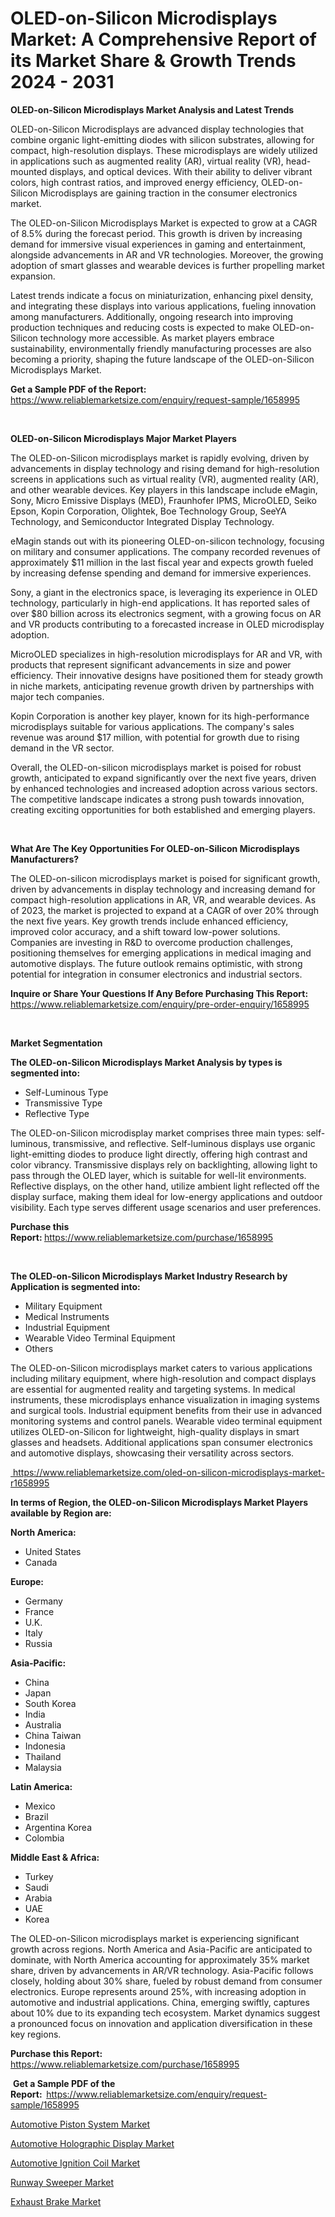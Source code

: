 <p><h1>OLED-on-Silicon Microdisplays Market: A Comprehensive Report of its Market Share & Growth Trends 2024 - 2031</h1></p><p><strong>OLED-on-Silicon Microdisplays Market Analysis and Latest Trends</strong></p>
<p><p>OLED-on-Silicon Microdisplays are advanced display technologies that combine organic light-emitting diodes with silicon substrates, allowing for compact, high-resolution displays. These microdisplays are widely utilized in applications such as augmented reality (AR), virtual reality (VR), head-mounted displays, and optical devices. With their ability to deliver vibrant colors, high contrast ratios, and improved energy efficiency, OLED-on-Silicon Microdisplays are gaining traction in the consumer electronics market.</p><p>The OLED-on-Silicon Microdisplays Market is expected to grow at a CAGR of 8.5% during the forecast period. This growth is driven by increasing demand for immersive visual experiences in gaming and entertainment, alongside advancements in AR and VR technologies. Moreover, the growing adoption of smart glasses and wearable devices is further propelling market expansion. </p><p>Latest trends indicate a focus on miniaturization, enhancing pixel density, and integrating these displays into various applications, fueling innovation among manufacturers. Additionally, ongoing research into improving production techniques and reducing costs is expected to make OLED-on-Silicon technology more accessible. As market players embrace sustainability, environmentally friendly manufacturing processes are also becoming a priority, shaping the future landscape of the OLED-on-Silicon Microdisplays Market.</p></p>
<p><strong>Get a Sample PDF of the Report:&nbsp;</strong> <a href="https://www.reliablemarketsize.com/enquiry/request-sample/1658995?utm_campaign=1832&utm_medium=2&utm_source=Github&utm_content=ia&utm_term=09122024&utm_id=oled-on-silicon-microdisplays">https://www.reliablemarketsize.com/enquiry/request-sample/1658995</a></p>
<p>&nbsp;</p>
<p><strong>OLED-on-Silicon Microdisplays Major Market Players</strong></p>
<p><p>The OLED-on-Silicon microdisplays market is rapidly evolving, driven by advancements in display technology and rising demand for high-resolution screens in applications such as virtual reality (VR), augmented reality (AR), and other wearable devices. Key players in this landscape include eMagin, Sony, Micro Emissive Displays (MED), Fraunhofer IPMS, MicroOLED, Seiko Epson, Kopin Corporation, Olightek, Boe Technology Group, SeeYA Technology, and Semiconductor Integrated Display Technology.</p><p>eMagin stands out with its pioneering OLED-on-silicon technology, focusing on military and consumer applications. The company recorded revenues of approximately $11 million in the last fiscal year and expects growth fueled by increasing defense spending and demand for immersive experiences.</p><p>Sony, a giant in the electronics space, is leveraging its experience in OLED technology, particularly in high-end applications. It has reported sales of over $80 billion across its electronics segment, with a growing focus on AR and VR products contributing to a forecasted increase in OLED microdisplay adoption.</p><p>MicroOLED specializes in high-resolution microdisplays for AR and VR, with products that represent significant advancements in size and power efficiency. Their innovative designs have positioned them for steady growth in niche markets, anticipating revenue growth driven by partnerships with major tech companies.</p><p>Kopin Corporation is another key player, known for its high-performance microdisplays suitable for various applications. The company's sales revenue was around $17 million, with potential for growth due to rising demand in the VR sector.</p><p>Overall, the OLED-on-silicon microdisplays market is poised for robust growth, anticipated to expand significantly over the next five years, driven by enhanced technologies and increased adoption across various sectors. The competitive landscape indicates a strong push towards innovation, creating exciting opportunities for both established and emerging players.</p></p>
<p>&nbsp;</p>
<p><strong>What Are The Key Opportunities For OLED-on-Silicon Microdisplays Manufacturers?</strong></p>
<p><p>The OLED-on-silicon microdisplays market is poised for significant growth, driven by advancements in display technology and increasing demand for compact high-resolution applications in AR, VR, and wearable devices. As of 2023, the market is projected to expand at a CAGR of over 20% through the next five years. Key growth trends include enhanced efficiency, improved color accuracy, and a shift toward low-power solutions. Companies are investing in R&D to overcome production challenges, positioning themselves for emerging applications in medical imaging and automotive displays. The future outlook remains optimistic, with strong potential for integration in consumer electronics and industrial sectors.</p></p>
<p><strong>Inquire or Share Your Questions If Any Before Purchasing This Report:</strong> <a href="https://www.reliablemarketsize.com/enquiry/pre-order-enquiry/1658995?utm_campaign=1832&utm_medium=2&utm_source=Github&utm_content=ia&utm_term=09122024&utm_id=oled-on-silicon-microdisplays">https://www.reliablemarketsize.com/enquiry/pre-order-enquiry/1658995</a></p>
<p>&nbsp;</p>
<p><strong>Market Segmentation</strong></p>
<p><strong>The OLED-on-Silicon Microdisplays Market Analysis by types is segmented into:</strong></p>
<p><ul><li>Self-Luminous Type</li><li>Transmissive Type</li><li>Reflective Type</li></ul></p>
<p><p>The OLED-on-Silicon microdisplay market comprises three main types: self-luminous, transmissive, and reflective. Self-luminous displays use organic light-emitting diodes to produce light directly, offering high contrast and color vibrancy. Transmissive displays rely on backlighting, allowing light to pass through the OLED layer, which is suitable for well-lit environments. Reflective displays, on the other hand, utilize ambient light reflected off the display surface, making them ideal for low-energy applications and outdoor visibility. Each type serves different usage scenarios and user preferences.</p></p>
<p><strong>Purchase this Report:&nbsp;</strong><a href="https://www.reliablemarketsize.com/purchase/1658995?utm_campaign=1832&utm_medium=2&utm_source=Github&utm_content=ia&utm_term=09122024&utm_id=oled-on-silicon-microdisplays">https://www.reliablemarketsize.com/purchase/1658995</a></p>
<p>&nbsp;</p>
<p><strong>The OLED-on-Silicon Microdisplays Market Industry Research by Application is segmented into:</strong></p>
<p><ul><li>Military Equipment</li><li>Medical Instruments</li><li>Industrial Equipment</li><li>Wearable Video Terminal Equipment</li><li>Others</li></ul></p>
<p><p>The OLED-on-Silicon microdisplays market caters to various applications including military equipment, where high-resolution and compact displays are essential for augmented reality and targeting systems. In medical instruments, these microdisplays enhance visualization in imaging systems and surgical tools. Industrial equipment benefits from their use in advanced monitoring systems and control panels. Wearable video terminal equipment utilizes OLED-on-Silicon for lightweight, high-quality displays in smart glasses and headsets. Additional applications span consumer electronics and automotive displays, showcasing their versatility across sectors.</p></p>
<p><a href="https://www.reliablemarketsize.com/oled-on-silicon-microdisplays-market-r1658995?utm_campaign=1832&utm_medium=2&utm_source=Github&utm_content=ia&utm_term=09122024&utm_id=oled-on-silicon-microdisplays">&nbsp;https://www.reliablemarketsize.com/oled-on-silicon-microdisplays-market-r1658995</a></p>
<p><strong>In terms of Region, the OLED-on-Silicon Microdisplays Market Players available by Region are:</strong></p>
<p>
    <p> <strong> North America: </strong>
        <ul>
            <li>United States</li>
            <li>Canada</li>
        </ul>
        </p> 
    <p> <strong> Europe: </strong>
        <ul>
            <li>Germany</li>
            <li>France</li>
            <li>U.K.</li>
            <li>Italy</li>
            <li>Russia</li>
        </ul>
        </p> 
    <p> <strong> Asia-Pacific: </strong>
        <ul>
            <li>China</li>
            <li>Japan</li>
            <li>South Korea</li>
            <li>India</li>
            <li>Australia</li>
            <li>China Taiwan</li>
            <li>Indonesia</li>
            <li>Thailand</li>
            <li>Malaysia</li>
        </ul>
        </p> 
    <p> <strong> Latin America: </strong>
        <ul>
            <li>Mexico</li>
            <li>Brazil</li>
            <li>Argentina Korea</li>
            <li>Colombia</li>
        </ul>
        </p> 
    <p> <strong> Middle East & Africa: </strong>
        <ul>
            <li>Turkey</li>
            <li>Saudi</li>
            <li>Arabia</li>
            <li>UAE</li>
            <li>Korea</li>
        </ul>
    </p>
    </p>
<p><p>The OLED-on-Silicon microdisplays market is experiencing significant growth across regions. North America and Asia-Pacific are anticipated to dominate, with North America accounting for approximately 35% market share, driven by advancements in AR/VR technology. Asia-Pacific follows closely, holding about 30% share, fueled by robust demand from consumer electronics. Europe represents around 25%, with increasing adoption in automotive and industrial applications. China, emerging swiftly, captures about 10% due to its expanding tech ecosystem. Market dynamics suggest a pronounced focus on innovation and application diversification in these key regions.</p></p>
<p><strong>Purchase this Report: </strong><a href="https://www.reliablemarketsize.com/purchase/1658995?utm_campaign=1832&utm_medium=2&utm_source=Github&utm_content=ia&utm_term=09122024&utm_id=oled-on-silicon-microdisplays">https://www.reliablemarketsize.com/purchase/1658995</a></p>
<p>&nbsp;<strong>Get a Sample PDF of the Report:&nbsp;&nbsp;</strong><a href="https://www.reliablemarketsize.com/enquiry/request-sample/1658995?utm_campaign=1832&utm_medium=2&utm_source=Github&utm_content=ia&utm_term=09122024&utm_id=oled-on-silicon-microdisplays">https://www.reliablemarketsize.com/enquiry/request-sample/1658995</a></p>
<p><strong></strong></p>
<p><p><a href="https://www.linkedin.com/pulse/automotive-piston-system-market-overview-size-valuation-aswpe?utm_campaign=1832&utm_medium=2&utm_source=Github&utm_content=ia&utm_term=09122024&utm_id=oled-on-silicon-microdisplays">Automotive Piston System Market</a></p><p><a href="https://www.linkedin.com/pulse/automotive-holographic-display-markets-path-8-cagr-2024-2031-yjwoe?utm_campaign=1832&utm_medium=2&utm_source=Github&utm_content=ia&utm_term=09122024&utm_id=oled-on-silicon-microdisplays">Automotive Holographic Display Market</a></p><p><a href="https://www.linkedin.com/pulse/projected-growth-automotive-ignition-coil-market-size-scope-hvmde?utm_campaign=1832&utm_medium=2&utm_source=Github&utm_content=ia&utm_term=09122024&utm_id=oled-on-silicon-microdisplays">Automotive Ignition Coil Market</a></p><p><a href="https://www.linkedin.com/pulse/runway-sweeper-market-size-foreign-opportunities-revenue-generation-jgtoe?utm_campaign=1832&utm_medium=2&utm_source=Github&utm_content=ia&utm_term=09122024&utm_id=oled-on-silicon-microdisplays">Runway Sweeper Market</a></p><p><a href="https://www.linkedin.com/pulse/exhaust-brake-market-report-competitive-insights-12-growth-jvg7e?utm_campaign=1832&utm_medium=2&utm_source=Github&utm_content=ia&utm_term=09122024&utm_id=oled-on-silicon-microdisplays">Exhaust Brake Market</a></p></p>